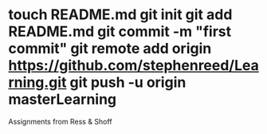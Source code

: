 touch README.md
git init
git add README.md
git commit -m "first commit"
git remote add origin https://github.com/stephenreed/Learning.git
git push -u origin masterLearning
========

Assignments from Ress &amp; Shoff

